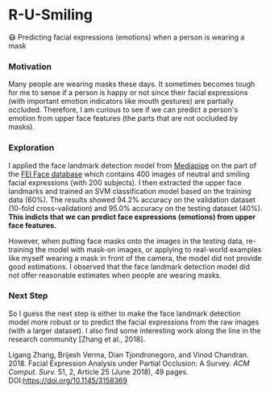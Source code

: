 # R-U-Smiling
:mask: Predicting facial expressions (emotions) when a person is wearing a mask

### Motivation
Many people are wearing masks these days. It sometimes becomes tough for me to sense if a person is happy or not since their facial expressions (with important emotion indicators like mouth gestures) are partially occluded. Therefore, I am curious to see if we can predict a person's emotion from upper face features (the parts that are not occluded by masks).

### Exploration
I applied the face landmark detection model from [Mediapipe](https://google.github.io/mediapipe/solutions/face_mesh) on the part of the [FEI Face database](https://fei.edu.br/~cet/facedatabase.html) which contains 400 images of neutral and smiling facial expressions (with 200 subjects). I then extracted the upper face landmarks and trained an SVM classification model based on the training data (60%). The results showed 94.2% accuracy on the validation dataset (10-fold cross-validation) and 95.0% accuracy on the testing dataset (40%). **This indicts that we can predict face expressions (emotions) from upper face features.**

However, when putting face masks onto the images in the testing data, re-training the model with mask-on images, or applying to real-world examples like myself wearing a mask in front of the camera, the model did not provide good estimations. I observed that the face landmark detection model did not offer reasonable estimates when people are wearing masks.

### Next Step
So I guess the next step is either to make the face landmark detection model more robust or to predict the facial expressions from the raw images (with a larger dataset). I also find some interesting work along the line in the research community [Zhang et al., 2018].

Ligang Zhang, Brijesh Verma, Dian Tjondronegoro, and Vinod Chandran. 2018. Facial Expression Analysis under Partial Occlusion: A Survey. <i>ACM Comput. Surv.</i> 51, 2, Article 25 (June 2018), 49 pages. DOI:https://doi.org/10.1145/3158369 
